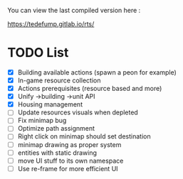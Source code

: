 You can view the last compiled version here : 

https://tedefump.gitlab.io/rts/


# TODO List

- [X] Building available actions (spawn a peon for example)
- [X] In-game resource collection
- [X] Actions prerequisites (resource based and more)
- [X] Unify ->building ->unit API
- [X] Housing management
- [ ] Update resources visuals when depleted
- [ ] Fix minimap bug
- [ ] Optimize path assignment
- [ ] Right click on minimap should set destination
- [ ] minimap drawing as proper system
- [ ] entities with static drawing
- [ ] move UI stuff to its own namespace
- [ ] Use re-frame for more efficient UI
